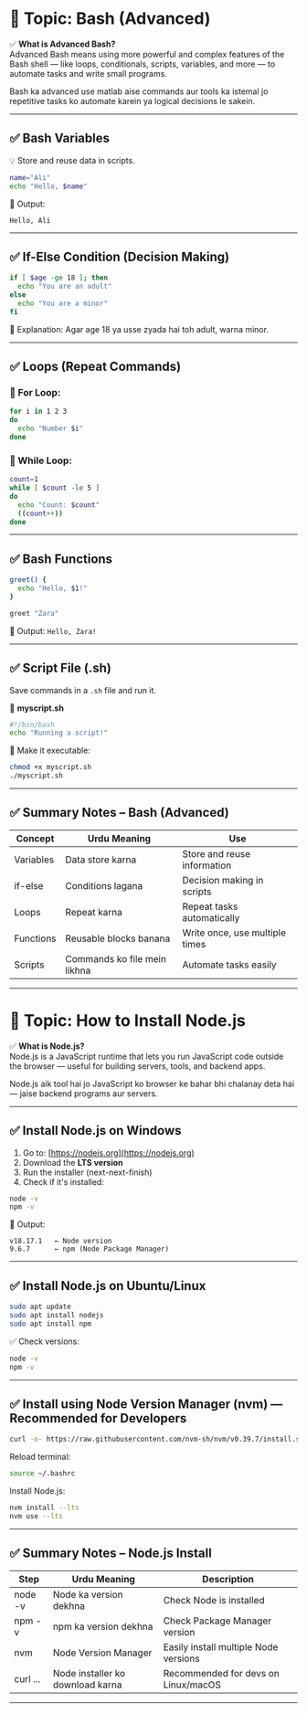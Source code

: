 # 📌 Topic: Bash (Advanced)

✅ **What is Advanced Bash?**  
Advanced Bash means using more powerful and complex features of the Bash shell — like loops, conditionals, scripts, variables, and more — to automate tasks and write small programs.

Bash ka advanced use matlab aise commands aur tools ka istemal jo repetitive tasks ko automate karein ya logical decisions le sakein.

---

## ✅ Bash Variables  
💡 Store and reuse data in scripts.

```bash
name="Ali"
echo "Hello, $name"
```

📍 Output:
```
Hello, Ali
```

---

## ✅ If-Else Condition (Decision Making)

```bash
if [ $age -ge 18 ]; then
  echo "You are an adult"
else
  echo "You are a minor"
fi
```

📍 Explanation: Agar age 18 ya usse zyada hai toh adult, warna minor.

---

## ✅ Loops (Repeat Commands)

### 🔁 For Loop:
```bash
for i in 1 2 3
do
  echo "Number $i"
done
```

### 🔁 While Loop:
```bash
count=1
while [ $count -le 5 ]
do
  echo "Count: $count"
  ((count++))
done
```

---

## ✅ Bash Functions

```bash
greet() {
  echo "Hello, $1!"
}

greet "Zara"
```

📍 Output: `Hello, Zara!`

---

## ✅ Script File (.sh)  
Save commands in a `.sh` file and run it.

📄 **myscript.sh**
```bash
#!/bin/bash
echo "Running a script!"
```

🔧 Make it executable:
```bash
chmod +x myscript.sh
./myscript.sh
```

---

## ✅ Summary Notes – Bash (Advanced)

| Concept        | Urdu Meaning                     | Use                               |
|----------------|----------------------------------|------------------------------------|
| Variables      | Data store karna                | Store and reuse information        |
| if-else        | Conditions lagana               | Decision making in scripts         |
| Loops          | Repeat karna                    | Repeat tasks automatically         |
| Functions      | Reusable blocks banana          | Write once, use multiple times     |
| Scripts        | Commands ko file mein likhna    | Automate tasks easily              |

---

# 📌 Topic: How to Install Node.js

✅ **What is Node.js?**  
Node.js is a JavaScript runtime that lets you run JavaScript code outside the browser — useful for building servers, tools, and backend apps.

Node.js aik tool hai jo JavaScript ko browser ke bahar bhi chalanay deta hai — jaise backend programs aur servers.

---

## ✅ Install Node.js on Windows

1. Go to: [https://nodejs.org](https://nodejs.org)
2. Download the **LTS version**
3. Run the installer (next-next-finish)
4. Check if it's installed:

```bash
node -v
npm -v
```

📍 Output:  
```
v18.17.1   ← Node version  
9.6.7      ← npm (Node Package Manager)
```

---

## ✅ Install Node.js on Ubuntu/Linux

```bash
sudo apt update
sudo apt install nodejs
sudo apt install npm
```

✅ Check versions:
```bash
node -v
npm -v
```

---

## ✅ Install using Node Version Manager (nvm) — Recommended for Developers

```bash
curl -o- https://raw.githubusercontent.com/nvm-sh/nvm/v0.39.7/install.sh | bash
```

Reload terminal:
```bash
source ~/.bashrc
```

Install Node.js:
```bash
nvm install --lts
nvm use --lts
```

---

## ✅ Summary Notes – Node.js Install

| Step                   | Urdu Meaning                           | Description                              |
|------------------------|----------------------------------------|------------------------------------------|
| node -v               | Node ka version dekhna                 | Check Node is installed                  |
| npm -v                | npm ka version dekhna                  | Check Package Manager version            |
| nvm                  | Node Version Manager                   | Easily install multiple Node versions    |
| curl ... | Node installer ko download karna | Recommended for devs on Linux/macOS |

---

